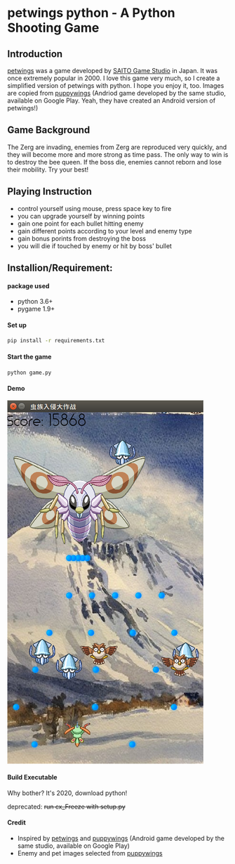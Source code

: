 # petwings python - A Python Shooting Game
## Introduction
[petwings](http://www.saitogames.com/petwings/) was a game developed by [SAITO Game Studio](http://www.saitogames.com/index.htm) in Japan. 
It was once extremely popular in 2000. I love this game very much, so I create a simplified version of petwings with python. I hope you enjoy it, too.
Images are copied from [puppywings](http://www.saitogames.com/puppywings/index.htm) (Andriod game developed by the same studio, available on Google Play. 
Yeah, they have created an Android version of petwings!)


## Game Background 
The Zerg are invading, enemies from Zerg are reproduced very quickly, and they will become more and more strong as time pass.
The only way to win is to destroy the bee queen. If the boss die, enemies cannot reborn and lose their mobility. Try your best!

## Playing Instruction
- control yourself using mouse, press space key to fire 
- you can upgrade yourself by winning points
- gain one point for each bullet hitting enemy 
- gain different points according to your level and enemy type 
- gain bonus porints from destroying the boss 
- you will die if touched by enemy or hit by boss' bullet


## Installion/Requirement:
#### package used
- python 3.6+ 
- pygame 1.9+ 

#### Set up
```bash
pip install -r requirements.txt
```
#### Start the game
```bash
python game.py 
```

#### Demo
![](demo.png)

#### Build Executable
Why bother? It's 2020, download python!

deprecated: <del>run cx_Freeze with setup.py</del>


#### Credit
- Inspired by [petwings](http://www.saitogames.com/petwings/) and [puppywings](http://www.saitogames.com/puppywings/index.htm) (Android game developed by the same studio, available on Google Play)
- Enemy and pet images selected from [puppywings](http://www.saitogames.com/puppywings/index.htm)